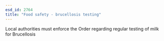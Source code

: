 ```yaml
---
esd_id: 2764
title: "Food safety - brucellosis testing"
---
```


Local authorities must enforce the Order regarding regular testing of milk for Brucellosis

